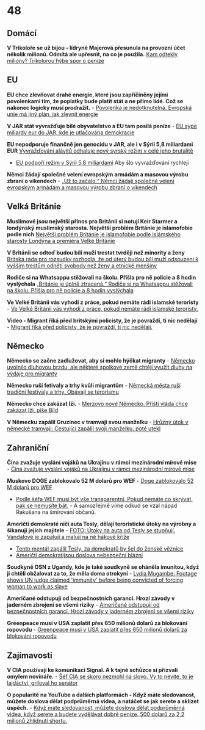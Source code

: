 # 48

## Domácí

**V Trikoloře se už bijou - lídryně Majerová přesunula na provozní účet několik milionů. Odmítá ale upřesnit, na co je použila.** [Kam odtekly miliony? Trikolorou hýbe spor o peníze](https://www.seznamzpravy.cz/clanek/domaci-politika-ucty-nikdo-nevidel-trikolorou-hybe-spor-o-stranickem-hospodareni-272516)

## EU

**EU chce zlevňovat drahé energie, které jsou zapříčiněny jejími povolenkami tím, že poplatky bude platit stát a ne přímo lidé. Což se nakonec logicky musí prodražit.** - [Povolenka je nedotknutelná. Evropská unie má jiný plán, jak zlevnit energie](https://www.idnes.cz/ekonomika/domaci/povolenky-eu-energie-akcni-plan.A250327_162355_ekonomika_ven) 

**V JAR stát vyvražďuje bílé obyvatelstvo a EU tam posílá peníze** - [EU sype miliardy eur do JAR, kde je utlačována demokracie](https://www.novinky.cz/clanek/zahranicni-evropa-eu-sype-miliardy-eur-do-jar-kde-je-utlacovana-demokracie-40513152)

**EU nepodporuje finančně jen genocidu v JAR, ale i v Sýrii 5,8 miliardami EUR**
[Vyvražďování alávitů odhaluje nový syrský režim v celé jeho brutalitě](https://www.novinky.cz/clanek/zahranicni-blizky-a-stredni-vychod-vyvrazdovani-alavitu-odhaluje-novy-syrsky-rezim-v-cele-jeho-brutalite-40512601)
  -  [EU podpoří režim v Sýrii 5,8 miliardami](https://x.com/CT24zive/status/1901724729460797915) Aby šlo vyvražďování rychleji

**Němci žádají společné velení evropským armádám a masovou výrobu zbraní o víkendech** - [„Už to začalo.“ Němci žádají společné velení evropským armádám a masovou výrobu zbraní o víkendech](https://www.echo24.cz/a/H94f7/svet-zpravy-uz-to-zacalo-nemci-zadaji-spolecne-veleni-evropske-armady-masovou-vyrobu-zbrani-o-vikendech)

## Velká Británie

**Muslimové jsou největší přínos pro Británii si notují Keir Starmer a londýnský muslimský starosta. Největší problém Británie je islamofobie podle nich** [Největší problém Británie je islamofobie podle islámského starosty Londýna a premiéra Velké Británie](https://x.com/RadioGenoa/status/1905881869704417459)

**V Británii se odteď budou bílí muži trestat tvrději než minority a ženy** [Britská rada pro rozsudky rozhodla, že od úterý budou bílí muži odsouzeni k vyšším trestům odnětí svobody než ženy a etnické menšiny](https://x.com/visegrad24/status/1906011614605701451)

**Rodiče si na Whatsappu stěžovali na školu. Přišla pro ně policie a 8 hodin vyslýchala** [„Británie je úplně ztracená.“ Rodiče si na Whatsappu stěžovali na školu. Přišla pro ně policie a 8 hodin vyslýchala](https://www.echo24.cz/a/HanPM/zpravy-svet-rodice-whatsapp-stiznost-na-skolu-dcery-policie?)

**Ve Velké Británii vás vyhodí z práce, pokud nemáte rádi islamské teroristy** - [Ve Velké Británii vás vyhodí z práce, pokud nemáte rádi islamské teroristy.](https://www.telegraph.co.uk/news/2025/03/23/i-condemned-the-oct-7-massacre-cost-me-job-severn-water/)

**Video - Migrant říká před britskými policisty, že je povraždí, ti nic nedělají** - [Migrant říká před policisty, že je povraždí, ti nic nedělají.](https://x.com/TPointUK/status/1905203824920269007)

## Německo

**Německo se začne zadlužovat, aby si mohlo hýčkat migranty** - [Německo uvolnilo dluhovou brzdu, ale některé spolkové země chtějí využít dluhy na výdaje pro migranty ](https://www.echo24.cz/a/HvfQ3/zpravy-svet-nemecko-penize-z-investic-na-migranty-uvolnilo-dluhovou-brzdu)

**Německo ruší fetivaly a trhy kvůli migrantům** - [Německá města ruší tradiční festivaly a trhy. Obávají se terorismu ](https://www.forum24.cz/nemecka-mesta-rusi-tradicni-festivaly-a-trhy-obavaji-se-terorismu)

**Německo chce zakázat lži.** - [Merzovo nové Německo. Příští vláda chce zakázat lži, píše Bild](https://www.echo24.cz/a/HXWfP/svet-zpravy-merzovo-nove-nemecko-prosti-vlada-chce-zakazat-lzi-pise-bild)

**V Německu zapálil Gruzinec v tramvaji svou manželku** - [Hrůzný útok v německé tramvaji: Cestující zapálil svoji manželku, poté utekl](https://www.echo24.cz/a/HpGtt/zpravy-svet-v-nemecku-cestujici-zapalil-zenu-v-tramvaji-a-polil-benzinem)

## Zahraniční

**Čína zvažuje vyslání vojáků na Ukrajinu v rámci mezinárodní mírové mise** - [Čína zvažuje vyslání vojáků na Ukrajinu v rámci mezinárodní mírové mise](https://www.novinky.cz/clanek/valka-na-ukrajine-cina-zvazuje-vyslani-vojaku-na-ukrajinu-v-ramci-mezinarodni-mirove-mise-40514188)

**Muskovo DOGE zablokovalo 52 M dolarů pro WEF** - 
[Doge zablokovalo 52 M dolarů pro WEF](https://x.com/UpdateNews724/status/1902525106926030887)
  -  [Podle šéfa WEF musí být vše transparentní. Pokud nemáte co skrývat, pak se nemusíte bát.](https://x.com/Artemisfornow/status/1904081784771350799) - A samozřejmě víme odkud se vzal nápad Rakušana na šmírování občanů.

**Američtí demokraté ničí auta Tesly, dělají teroristické útoky na výrobny a šikanují jejich majitele** -
[FOTO: Útoky na auta od Tesly se stupňují. Vandalové je zapalují a malují na ně hákové kříže](https://www.novinky.cz/clanek/zahranicni-amerika-foto-utoky-na-auta-od-tesly-se-stupnuji-vandalove-je-zapaluji-a-maluji-na-ne-hakove-krize-40513670)
  -  [Tento mentál zapálil Tesly, za demokratů by šel do ženské věznice](https://x.com/Osint613/status/1902780255913353530)
  -  [Američtí demokratijsou doslova nebezpeční blázni](https://x.com/libsoftiktok/status/1903073520248115554)

**Soudkyně OSN z Ugandy, kde je také soudkyně se oháněla imunitou, když ji chtěli obžalovat za to, že měla doma otrokyni** - [Lydia Mugambe: Footage shows UN judge claimed 'immunity' before being convicted of forcing woman to work as slave](https://news.sky.com/story/lydia-mugambe-footage-shows-un-judge-claimed-immunity-before-being-convicted-of-forcing-woman-to-work-as-slave-13327897)

**Američané odstupují od bezpečnostních garancí. Hrozí závody v jaderném zbrojení se všemi riziky** - [Američané odstupují od bezpečnostních garancí. Hrozí závody v jaderném zbrojení se všemi riziky](https://www.novinky.cz/clanek/zahranicni-americane-odstupuji-od-bezpecnostnich-garanci-hrozi-zavody-v-jadernem-zbrojeni-se-vsemi-riziky-40513473)

**Greenpeace musí v USA zaplatit přes 650 milionů dolarů za blokování ropovodu** - [Greenpeace musí v USA zaplatit přes 650 milionů dolarů za blokování ropovodu](https://ct24.ceskatelevize.cz/clanek/svet/greenpeace-musi-v-usa-zaplatit-stovky-milionu-dolaru-za-blokovani-ropovodu-359207)

## Zajímavosti

**V CIA používají ke komunikaci Signal. A k tajné schůzce si přizvali omylem novináře.** - [Šéf CIA se skoro nezmohl na slovo. Vy to nevíte, to je lajdáctví, griloval ho senátor](https://zpravy.aktualne.cz/zahranici/sef-cia-se-skoro-nezmohl-na-slovo-vy-to-nevite-to-je-lajdact/r~4e21f5ca0a4c11f0a26cac1f6b220ee8/)

**O popularitě na YouTube a dalších platformách - Když máte sledovanost, můžete doslova dělat podprůměrná videa, a natáčet se jak serete a sklízet úspěch.** - [Když máte sledovanost, můžete doslova dělat podprůměrná videa, když serete a budete vydělávat dobré peníze. 500 dolarů za 2,2 milionů zhlídnutí shortu.](https://www.youtube.com/watch?v=f6bqbB1e4cU)
